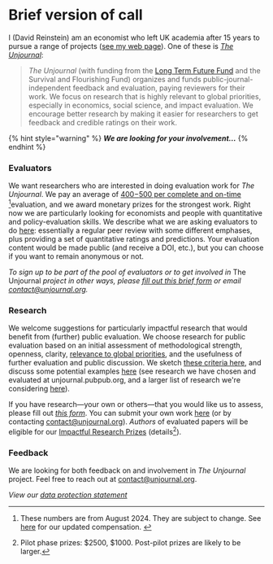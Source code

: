 # Brief version of call

I (David Reinstein) am an economist who left UK academia after 15 years to pursue a range of projects ([see my web page](http://davidreinstein.org/)). One of these is [_The Unjournal_](https://globalimpact.gitbook.io/the-unjournal-project-and-communication-space/):

> _The Unjournal_ (with funding from the [Long Term Future Fund](https://funds.effectivealtruism.org/funds/far-future) and the Survival and Flourishing Fund) organizes and funds public-journal-independent feedback and evaluation, paying reviewers for their work. We focus on research that is highly relevant to global priorities, especially in economics, social science, and impact evaluation. We encourage better research by making it easier for researchers to get feedback and credible ratings on their work.

{% hint style="warning" %}
_**We are looking for your involvement...**_
{% endhint %}

### **Evaluators**

We want researchers who are interested in doing evaluation work for _The Unjournal_. We pay an average of [$400-$500 per complete and on-time ](#user-content-fn-1)[^1]evaluation, and we award monetary prizes for the strongest work. Right now we are particularly looking for economists and people with quantitative and policy-evaluation skills. We describe what we are asking evaluators to do [here](https://effective-giving-marketing.gitbook.io/unjournal-x-ea-and-global-priorities-research/key-issues-explanations-faq/policies-and-templates/guideline-for-evaluators): essentially a regular peer review with some different emphases, plus providing a set of quantitative ratings and predictions. Your evaluation content would be made public (and receive a DOI, etc.), but you can choose if you want to remain anonymous or not.

_To sign up to be part of the pool of evaluators or to get involved in_ The Unjournal _project in other ways, please_ [_fill out this brief form_](https://bit.ly/ujteam) _or email contact@unjournal.org._

### **Research**

We welcome suggestions for particularly impactful research that would benefit from (further) public evaluation. We choose research for public evaluation based on an initial assessment of methodological strength, openness, clarity, [relevance to global priorities](../../the-field-and-ea-gp-research.md), and the usefulness of further evaluation and public discussion. We sketch [these criteria here](../../policies-projects-evaluation-workflow/considering-projects/process-prioritizing-research/prioritization-ratings-discussion.md), and discuss some potential examples [here](https://forum.effectivealtruism.org/posts/kftzYdmZf4nj2ExN7/what-pivotal-and-useful-research-would-you-like-to-see#Some\_suggested\_\_sort\_of\_things\_we\_might\_be\_looking\_for\_) (see research we have chosen and evaluated at unjournal.pubpub.org, and a larger list of research we're considering [here](https://bit.ly/UJpublicresearch)).&#x20;

If you have research—your own or others—that you would like us to assess, please fill out [_this form_](https://airtable.com/shrdHHI0zK7rkJCP3). You can submit your own work [here](https://unjournaldev.cloud68.co/login) (or by contacting [contact@unjournal.org](https://app.gitbook.com/u/Kb2a1KdsgsTOM7ZYPPCIyGkho3Q2)). _Authors_ of evaluated papers will be eligible for our [Impactful Research Prizes](impactful-research-prize/) (details[^2]).

### **Feedback**

We are looking for both feedback on and involvement in _The Unjournal_ project. Feel free to reach out at [contact@unjournal.org](https://app.gitbook.com/u/Kb2a1KdsgsTOM7ZYPPCIyGkho3Q2).

_View our_ [_data protection statement_](https://docs.google.com/document/d/1dGhqonNHeH71F5pDlVB-m9Ods5jcmULR8qlcHXTU-MM/edit#heading=h.jv8s8d8szj8i)

[^1]: These numbers are from August 2024. They are subject to change. See [here](https://globalimpact.gitbook.io/the-unjournal-project-and-communication-space/policies-projects-evaluation-workflow/evaluation/for-prospective-evaluators#financial-compensation) for our updated compensation.&#x20;

[^2]: Pilot phase prizes: $2500, $1000. Post-pilot prizes are likely to be larger.
